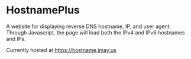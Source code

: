 # HostnamePlus
A website for displaying reverse DNS hostname, IP, and user agent. Through
Javascript, the page will load both the IPv4 and IPv6 hostnames and IPs.

Currently hosted at https://hostname.jmay.us
